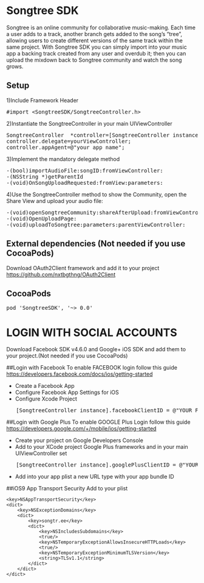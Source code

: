 # Songtree SDK

Songtree is an online community for collaborative music-making.
Each time a user adds to a track, another branch gets added to the song’s “tree”, allowing users to create different versions of the same track within the same project.
With Songtree SDK you can simply import into your music app a backing track created from any user and overdub it; then you can upload the mixdown back to Songtree community and watch the song grows.

## Setup

1)Include Framework Header 
<pre>
#import &lt;SongtreeSDK/SongtreeController.h&gt;
</pre>

2)Instantiate the SongtreeController in your main UIViewController
<pre>
SongtreeController  *controller=[SongtreeController instance];
controller.delegate=yourViewController;
controller.appAgent=@"your app name";
</pre>

3)Implement the mandatory delegate method
<pre>
-(bool)importAudioFile:songID:fromViewController:
-(NSString *)getParentId
-(void)OnSongUploadRequested:fromView:parameters:
</pre>

4)Use the SongtreeController method to show the Community, open the Share View and upload your audio file:
<pre>
-(void)openSongtreeCommunity:shareAfterUpload:fromViewController:
-(void)OpenUploadPage:
-(void)uploadToSongtree:parameters:parentViewController:
</pre>

## External dependencies (Not needed if you use CocoaPods)
Download OAuth2Client framework and add it to your project
https://github.com/nxtbgthng/OAuth2Client

## CocoaPods
<pre>pod 'SongtreeSDK', '~> 0.0'</pre>

# LOGIN WITH SOCIAL ACCOUNTS
 Download Facebook SDK v4.6.0 and Google+ iOS SDK and add them to your project.(Not needed if you use CocoaPods)
 
##Login with Facebook
To enable FACEBOOK login follow this guide https://developers.facebook.com/docs/ios/getting-started
 - Create a Facebook App
 - Configure Facebook App Settings for iOS
 - Configure Xcode Project
<pre>	[SongtreeController instance].facebookClientID = @"YOUR_FAEBOOK_APP_ID”;</pre>

 
##Login with Google Plus
To enable GOOGLE Plus Login follow this guide https://developers.google.com/+/mobile/ios/getting-started
 - Create your project on Google Developers Console
 - Add to your XCode project Google Plus frameworks and in your main UIViewController set
<pre>	[SongtreeController instance].googlePlusClientID = @"YOUR_GOOGLE_APP_ID”;</pre>
 - Add into your app plist a new URL type with your app bundle ID


##iOS9 App Transport Security
Add to your plist

    <key>NSAppTransportSecurity</key>
    <dict>
        <key>NSExceptionDomains</key>
        <dict>
            <key>songtr.ee</key>
            <dict>
                <key>NSIncludesSubdomains</key>
                <true/>
                <key>NSTemporaryExceptionAllowsInsecureHTTPLoads</key>
                <true/>
                <key>NSTemporaryExceptionMinimumTLSVersion</key>
                <string>TLSv1.1</string>
            </dict>
        </dict>
    </dict>
